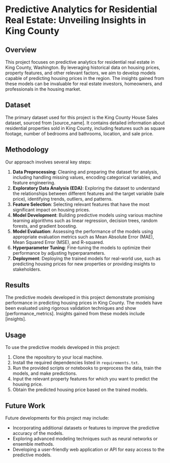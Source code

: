 # Predictive Analytics for Residential Real Estate: Unveiling Insights in King County

## Overview

This project focuses on predictive analytics for residential real estate in King County, Washington. By leveraging historical data on housing prices, property features, and other relevant factors, we aim to develop models capable of predicting housing prices in the region. The insights gained from these models can be invaluable for real estate investors, homeowners, and professionals in the housing market.

## Dataset

The primary dataset used for this project is the King County House Sales dataset, sourced from [source_name]. It contains detailed information about residential properties sold in King County, including features such as square footage, number of bedrooms and bathrooms, location, and sale price.

## Methodology

Our approach involves several key steps:

1. **Data Preprocessing**: Cleaning and preparing the dataset for analysis, including handling missing values, encoding categorical variables, and feature engineering.
2. **Exploratory Data Analysis (EDA)**: Exploring the dataset to understand the relationships between different features and the target variable (sale price), identifying trends, outliers, and patterns.
3. **Feature Selection**: Selecting relevant features that have the most significant impact on housing prices.
4. **Model Development**: Building predictive models using various machine learning algorithms such as linear regression, decision trees, random forests, and gradient boosting.
5. **Model Evaluation**: Assessing the performance of the models using appropriate evaluation metrics such as Mean Absolute Error (MAE), Mean Squared Error (MSE), and R-squared.
6. **Hyperparameter Tuning**: Fine-tuning the models to optimize their performance by adjusting hyperparameters.
7. **Deployment**: Deploying the trained models for real-world use, such as predicting housing prices for new properties or providing insights to stakeholders.

## Results

The predictive models developed in this project demonstrate promising performance in predicting housing prices in King County. The models have been evaluated using rigorous validation techniques and show [performance_metrics]. Insights gained from these models include [insights].

## Usage

To use the predictive models developed in this project:

1. Clone the repository to your local machine.
2. Install the required dependencies listed in `requirements.txt`.
3. Run the provided scripts or notebooks to preprocess the data, train the models, and make predictions.
4. Input the relevant property features for which you want to predict the housing price.
5. Obtain the predicted housing price based on the trained models.

## Future Work

Future developments for this project may include:

- Incorporating additional datasets or features to improve the predictive accuracy of the models.
- Exploring advanced modeling techniques such as neural networks or ensemble methods.
- Developing a user-friendly web application or API for easy access to the predictive models.
